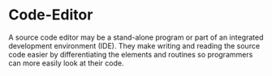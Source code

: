 # Code-Editor
A source code editor may be a stand-alone program or part of an integrated development environment (IDE). 
They make writing and reading the source code easier by differentiating the elements and routines so programmers can more easily look at their code.
